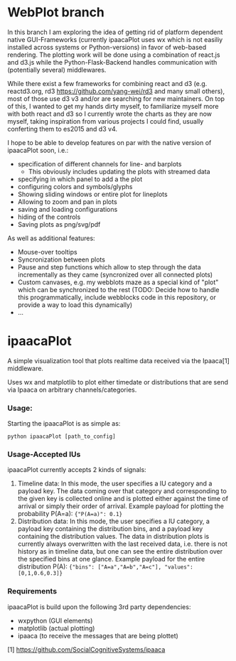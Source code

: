 # WebPlot branch

In this branch I am exploring the idea of getting rid of platform dependent native GUI-Frameworks (currently ipaacaPlot uses wx which is not easiliy installed across systems or Python-versions) in favor of web-based rendering. The plotting work will be done using a combination of react.js and d3.js while the Python-Flask-Backend handles communication with (potentially several) middlewares.

While there exist a few frameworks for combining react and d3 (e.g. reactd3.org, rd3 https://github.com/yang-wei/rd3 and many small others), most of those use d3 v3 and/or are searching for new maintainers. On top of this, I wanted to get my hands dirty myself, to familiarize myself more with both react and d3 so I currently wrote the charts as they are now myself, taking inspiration from various projects I could find, usually conferting them to es2015 and d3 v4.

I hope to be able to develop features on par with the native version of ipaacaPlot soon, i.e.:

* specification of different channels for line- and barplots 
    * This obviously includes updating the plots with streamed data
* specifying in which panel to add a the plot
* configuring colors and symbols/glyphs 
* Showing sliding windows or entire plot for lineplots
* Allowing to zoom and pan in plots
* saving and loading configurations
* hiding of the controls
* Saving plots as png/svg/pdf

As well as additional features:

* Mouse-over tooltips
* Syncronization between plots
* Pause and step functions which allow to step through the data incrementally as they came (syncronized over all connected plots)
* Custom canvases, e.g. my webblots maze as a special kind of "plot" which can be synchronized to the rest (TODO: Decide how to handle this programmatically, include webblocks code in this repository, or provide a way to load this dynamically)
* ...



# ipaacaPlot
A simple visualization tool that plots realtime data received via the Ipaaca[1] middleware.

Uses wx and matplotlib to plot either timedate or distributions that are send via Ipaaca on arbitrary channels/categories.

### Usage:

Starting the ipaacaPlot is as simple as:
```
python ipaacaPlot [path_to_config]
```

### Usage-Accepted IUs

ipaacaPlot currently accepts 2 kinds of signals:

1. Timeline data: In this mode, the user specifies a IU category and a payload key. The data coming over that category and corresponding to the given key is collected online and is plotted either against the time of arrival or simply their order of arrival. Example payload for plotting the probability P(A=a): `{"P(A=a)": 0.1}`
2. Distribution data: In this mode, the user specifies a IU category, a payload key containing the distribution bins, and a payload key containing the distribution values. The data in distribution plots is currently always overwritten with the last received data, i.e. there is not history as in timeline data, but one can see the entire distribution over the specified bins at one glance. Example payload for the entire distribution P(A): `{"bins": ["A=a","A=b","A=c"], "values": [0,1,0.6,0.3]}`


### Requirements

ipaacaPlot is build upon the following 3rd party dependencies:

* wxpython (GUI elements)
* matplotlib (actual plotting)
* ipaaca (to receive the messages that are being plottet)


[1] https://github.com/SocialCognitiveSystems/ipaaca
